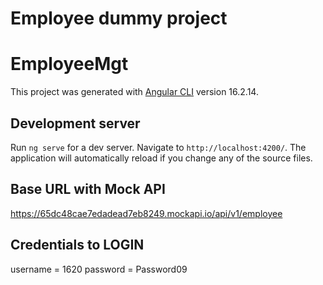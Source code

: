 
Employee dummy project
=======
# EmployeeMgt

This project was generated with [Angular CLI](https://github.com/angular/angular-cli) version 16.2.14.

## Development server

Run `ng serve` for a dev server. Navigate to `http://localhost:4200/`. The application will automatically reload if you change any of the source files.

## Base URL with Mock API 

https://65dc48cae7edadead7eb8249.mockapi.io/api/v1/employee

## Credentials to LOGIN 

username = 1620
password = Password09
